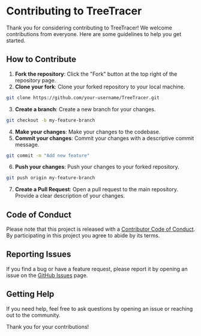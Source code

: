 # Contributing to TreeTracer

Thank you for considering contributing to TreeTracer! We welcome contributions from everyone. Here are some guidelines to help you get started.

## How to Contribute

1. **Fork the repository**: Click the "Fork" button at the top right of the repository page.
2. **Clone your fork**: Clone your forked repository to your local machine.
  ```bash
  git clone https://github.com/your-username/TreeTracer.git
  ```
3. **Create a branch**: Create a new branch for your changes.
  ```bash
  git checkout -b my-feature-branch
  ```
4. **Make your changes**: Make your changes to the codebase.
5. **Commit your changes**: Commit your changes with a descriptive commit message.
  ```bash
  git commit -m "Add new feature"
  ```
6. **Push your changes**: Push your changes to your forked repository.
  ```bash
  git push origin my-feature-branch
  ```
7. **Create a Pull Request**: Open a pull request to the main repository. Provide a clear description of your changes.

## Code of Conduct

Please note that this project is released with a [Contributor Code of Conduct](CODE_OF_CONDUCT.md). By participating in this project you agree to abide by its terms.

## Reporting Issues

If you find a bug or have a feature request, please report it by opening an issue on the [GitHub Issues](https://github.com/your-username/TreeTracer/issues) page.

## Getting Help

If you need help, feel free to ask questions by opening an issue or reaching out to the community.

Thank you for your contributions!



